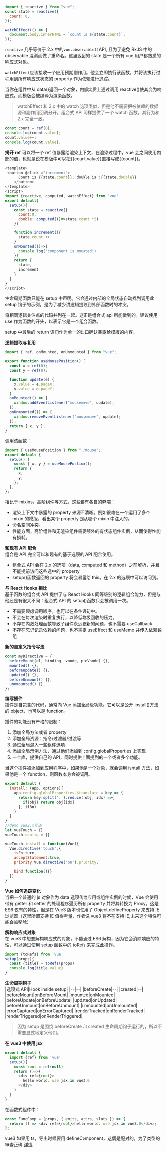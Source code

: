 ```js
import { reactive } from "vue";
const state = reactive({
  count: 0,
});

watchEffect(() => {
  document.body.innerHTML = `count is ${state.count}`;
});
```

`reactive` 几乎等价于 2.x 中的`vue.observable()`API, 且为了避免 RxJS 中的 observable 混淆而做了重命名。这里返回的 state 是一个所有 cue 用户都熟悉的响应式对象。

`watchEffect`应该接收一个应用预期副作用。他会立即执行该函数，并将该执行过程用到所有响应式状态的 property 作为依赖进行追踪。

当你在组件中从 data()返回一个对象，内部实质上通过调用 reactive()使其变为响应式。而模版会被编译为渲染函数。

> watchEffect 和 2.x 中的 watch 选项类似，但是他不需要把被依赖的数据源和副作用回调分开。组合式 API 同样提供了一个 watch 函数，其行为和 2.x 完全一致。

```js
const count = ref(0);
console.log(count.value);
count.value++;
console.log(count.value);
```

**揭开 ref**
可以将一个 ref 值暴露给渲染上下文，在渲染过程中，vue 会之间使用内部的值，也就是说在模版中可以把{{count.value}}直接写成{{count}}。

```js
<template>
 <button @click ="increment">
      Count is {{state.count}}, double is :{{state.double}}
    </button>
</template>
<script>
import {reactive, computed, watchEffect} from 'vue'
export default{
  setup(){
    const state = reactive({
      count:0,
      double: computed(()=>state.count *2)
    })

    function increment(){
      state.count ++
    }
    onMounted(()=>{
      console.log('component is mounted!)
    })
    return {
      state,
      increment
    }
  }
}
</script>
```

生命周期函数只能在 setup 中声明。它会通过内部的全局状态自动找到调用此 setup 钩子的示例。是为了减少讲逻辑提取到外部函数时的冲突。

将相同逻辑关注点的代码并列在一起。这正是组合式 api 所能做到的。建议使用 use 作为函数的开头，以表示它是一个组合函数。

setup 中最后的 return 语句作为单一的出口确认暴露给模版的内容。

**逻辑提取与复用**

```js
import { ref, onMounted, onUnmounted } from "vue";

export function useMousePosition() {
  const x = ref(0);
  const y = ref(0);

  function update(e) {
    x.value = e.pageX;
    y.value = e.pageY;
  }
  onMounted(() => {
    window.addEventListener("mousemove", update);
  });
  onUnmounted(() => {
    window.removeEventListener("mousemove", update);
  });
  return { x, y };
}
```

调用该函数：

```js
import { useMousePosition } from "./mouse";
export default {
  setup() {
    const { x, y } = useMousePostion();
    return {
      x,
      y,
    };
  },
};
```

相比于 mixins，高阶组件等方式，这些都有各自的弊端：

- 渲染上下文中暴露的 property 来源不清晰。例如很难在一个运用了多个 mixin 的模版，看出某个 property 是从哪个 mixin 中注入的。
- 命名空间冲突。
- 性能方面，高阶组件和无渲染组件需要额外的有状态组件实例，从而使得性能有损耗。

**和现有 API 配合**  
组合是 API 完全可以和现有的基于选项的 API 配合使用。

- 组合式 API 会在 2.x 的选项（data, computed 和 method）之前解析，并且不能提前访问这些选中的 property
- setup()函数返回的 property 将会暴露给 this。在 2.x 的选项中可以访问到。

**与 React Hooks 相比**  
基于函数的组合式 API 提供了与 React Hooks 同等级别的逻辑组合能力，但是与他还是有很大不同：组合式 API 的 setup()函数只会被调用一次。

- 不需要顾虑调用顺序，也可以在条件语句中。
- 不会在每次渲染时重复执行，以降低垃圾回收的压力。
- 不存在内敛处理函数导致子组件永远更新的问题，也不需要 useCallback
- 不存在忘记记录依赖的问题，也不需要 useEffect 和 useMemo 并传入依赖数组

**新的自定义指令写法**

```js
const myDirective = {
  beforeMount(el, binding, vnode, preVnode) {},
  mounted() {},
  beforeUpdate() {},
  updated() {},
  beforeUnmount() {},
  unomounted() {},
};
```

**编写插件**  
插件是自包含的代码，通常向 Vue 添加全局级功能。它可以是公开 install()方法的 object，也可以是 function。

插件的功能没有严格的限制：

1. 添加全局方法或者 property
2. 添加全局资源：指令/过滤器/过渡等
3. 通过全局混入一些组件选项
4. 添加全局示例方法，通过他们添加到 config.globalProperties 上实现
5. 一个库，提供自己的 API，同时提供上面提到的一个或者多个功能。

当这个插件被添加到应用程序中，如果他是一个对象，就会调用 isntall 方法，如果他是一个 function，则函数本身会被调用。

```js
export default {
  install: (app, options){
    app.config.globalProperties.$translate = key => {
      return key.split('.').reduce((obj, idx) =>{
        if(obj) return obj[idx]
      }, i18n)
    }
  }
}
//demo vue2.x写法
let vueTouch = {}
vueTouch.config = {}

vueTouch.install = function(Vue){
  Vue.directive('touch',{
    isFn:ture,
    acceptStatement:true,
    priority:Vue.directive('on').priority,

    bind:function(){}
  })
}
```

**Vue 如何追踪变化**  
当把一个普通的 js 对象作为 data 选项传给应用或组件实例的时候，Vue 会使用带有 getter 和 setter 的处理程序遍历所有 property 并将其转换为 Proxy。这是 ES6 仅有的特性，但是在 Vue3 版本也使用了 Object.defineProperty 来支持 IE 浏览器（这里所谓支持 IE 值得考量，作者说 vue3 将不在支持 IE,未来这个特性可能会被移除）

**解构响应式对象**  
在 vue3 中想要解构响应式的对象，不能通过 ES6 解构，因为它会消除响应的特性，可以通过使用 setup 函数中的 toRefs 来完成此操作。

```js
import {toRefs} from 'vue'
setup(props){
  const {title} = toRefs(props)
  console.log(title.value)
}
```

**生命周期钩子**  
|选项式 API|Hook inside setup|
|--|--|
|beforeCreate|--|
|created|--|
|beforeMount|onBeforeMount|
|mounted|onMounted|
|beforeUpdate|onBeforeUpdate|
|updated|onUpdated|
|beforeUnmount|onBeforeUnmount|
|unmounted|onUnmounted|
|errorCaptured|onErrorCaptured|
|renderTracked|onRenderTracked|
|renderTriggered|onRenderTriggered|

> 因为 setup 是围绕 beforeCreate 和 created 生命周期钩子运行的，所以不需要显式地定义他们。

**在 vue3 中使用 jsx**

```js
export default {
  import {ref} from 'vue'
  setup(){
    const root = ref(null)
    return ()=>(
      <div ref={root}>
        hello world. use jsx in vue3.0
      </div>
    )
  }
}
```

在函数式组件中：

```js
const FuncComp = (props, { emits, attrs, slots }) => {
  return () => <div ref={root}>hello world. use jsx in vue3.0</div>;
};
```

vue3 如果用 ts，导出时候要用 defineComponent，这俩是配对的，为了类型的审查正确.[详情](https://my.oschina.net/u/4592325/blog/4683084)
